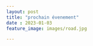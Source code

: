```yaml
---
layout: post
title: "prochain évenement"
date : 2023-01-03
feature_image: images/road.jpg

---
```



<!--more-->

